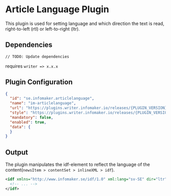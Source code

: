 # Article Language Plugin

This plugin is used for setting language and which direction the text is read, right-to-left (rtl) or left-to-right (ltr).

## Dependencies

    // TODO: Update dependencies  

requires `writer => x.x.x`

## Plugin Configuration

```json
{
  "id": "se.infomaker.articlelanguage",
  "name": "im-articlelanguage",
  "url": "https://plugins.writer.infomaker.io/releases/{PLUGIN_VERSION}/im-articlelanguage.js",
  "style": "https://plugins.writer.infomaker.io/releases/{PLUGIN_VERSION}/im-articlelanguage.css",
  "mandatory": false,
  "enabled": true,
  "data": {
  }
}
```

## Output

The plugin manipulates the idf-element to reflect the language 
of the content(`newsItem > contentSet > inlineXML > idf`).

```xml
<idf xmlns="http://www.infomaker.se/idf/1.0" xml:lang="sv-SE" dir="ltr">
  <!-- ... -->
</idf>
```
